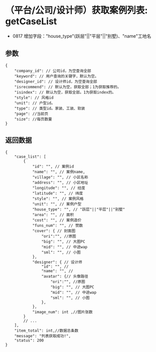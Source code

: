 # （平台/公司/设计师）获取案例列表: getCaseList

- 0817 增加字段："house_type"(跃层"||"平层"||"别墅)、"name"工地名

## 参数

    {
        "company_id": // 公司id，为空查询全部
        "keyword": // 用户查询的关键字，默认为空。
        "designer_id": // 设计师id，为空查询全部
        "isrecommend": // 默认为空，获取全部；1为获取推荐的。
        "isindex": // 默认为空，获取全部。1为获取index的。
        "style": // 风格id
        "unit": // 户型id。
        "type": // 类型id。家装、工装、软装
        "page": //当前页
        "size": //每页数量
    }

## 返回数据

    {
        "case_list": [
            {
                "id": "", // 案例id
                "name": "", // 案例name,
                "village": "", // 小区名称
                "address": "", // 小区地址
                "longitude": "", // 经度
                "latitude": "", // 纬度
                "style": "", // 案例风格
                "unit": "", // 案例户型
                "house_type": "", // "跃层"||"平层"||"别墅"
                "area": "", // 面积
                "cost": "", // 案例造价
                "funs_num": "", // 赞数
                "cover": { // 封面图
                    "ori":"", //原图
                    "big": "", // 大图PC
                    "mid": "", // 中途wap
                    "sml": "", // 小图
                },
                "designer": { // 设计师
                    "id": "", //
                    "name": "", //
                    "avatar": {// 头像路径 
                        "ori":"", //原图
                        "big": "", // 大图PC
                        "mid": "", // 中途wap
                        "sml": "", // 小图
                    }, 
                },
                "image_num": int ,//图片张数
            }
            // ...
        ],
        "item_total": int,//数据总条数
        "message": "列表获取成功!",
        "status": 200
    }
